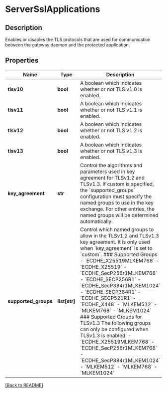 # ServerSslApplications

## Description

Enables or disables the TLS protocols that are used for communication between the gateway daemon and the protected application.


## Properties

Name | Type | Description | Notes
------------ | ------------- | ------------- | -------------
**tlsv10** | **bool** | A boolean which indicates whether or not TLS v1.0 is enabled.  | [optional] [default to False]
**tlsv11** | **bool** | A boolean which indicates whether or not TLS v1.1 is enabled.  | [optional] [default to False]
**tlsv12** | **bool** | A boolean which indicates whether or not TLS v1.2 is enabled.  | [optional] [default to True]
**tlsv13** | **bool** | A boolean which indicates whether or not TLS v1.3 is enabled.  | [optional] [default to True]
**key_agreement** | **str** | Control the algorithms and parameters used in key agreement for TLSv1.2 and TLSv1.3.  If custom is specified, the &#x60;supported_groups&#x60; configuration  must specify the named groups to use in the key exchange.  For other entries, the named groups will be determined  automatically.  | [optional] [default to 'hybrid-pqc-supported']
**supported_groups** | **list[str]** | Control which named groups to allow in the TLSv1.2 and  TLSv1.3 key agreement. It is only used when &#x60;key_agreement&#x60; is set to &#x60;custom&#x60;. ### Supported Groups    - &#x60;ECDHE_X25519MLKEM768&#x60;   - &#x60;ECDHE_X25519&#x60;   - &#x60;ECDHE_SecP256r1MLKEM768&#x60;   - &#x60;ECDHE_SECP256R1&#x60;   - &#x60;ECDHE_SecP384r1MLKEM1024&#x60;   - &#x60;ECDHE_SECP384R1&#x60;   - &#x60;ECDHE_SECP521R1&#x60;   - &#x60;ECDHE_X448&#x60;   - &#x60;MLKEM512&#x60;   - &#x60;MLKEM768&#x60;   - &#x60;MLKEM1024&#x60;  ### Supported Groups for TLSv1.3 The following groups can only be configured when TLSv1.3 is enabled:    - &#x60;ECDHE_X25519MLKEM768&#x60;   - &#x60;ECDHE_SecP256r1MLKEM768&#x60;   - &#x60;ECDHE_SecP384r1MLKEM1024&#x60;   - &#x60;MLKEM512&#x60;   - &#x60;MLKEM768&#x60;   - &#x60;MLKEM1024&#x60;  | [optional] 

[[Back to README]](../README.md)



